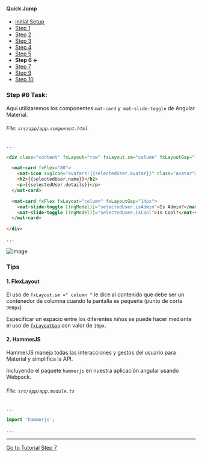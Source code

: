 #### Quick Jump ####
* [Initial Setup](./INITIAL_SETUP.md)
* [Step 1](./STEP_1.md)
* [Step 2](./STEP_2.md)
* [Step 3](./STEP_3.md)
* [Step 4](./STEP_4.md)
* [Step 5](./STEP_5.md)
* **Step 6 <-**
* [Step 7](./STEP_7.md)
* [Step 9](./STEP_9.md)
* [Step 10](./STEP_10.md)

### Step #6 Task:

Aquí utilizaremos los componentes `mat-card` y` mat-slide-toggle` de Angular Material.

###### File:  `src/app/app.component.html`

```html
...

<div class="content" fxLayout="row" fxLayout.sm="column" fxLayoutGap="16px">

  <mat-card fxFlex="80">
    <mat-icon svgIcon="avatars:{{selectedUser.avatar}}" class="avatar"></mat-icon>
    <h2>{{selectedUser.name}}</h2>
    <p>{{selectedUser.details}}</p>
  </mat-card>

  <mat-card fxFlex fxLayout="column" fxLayoutGap="14px">
    <mat-slide-toggle [(ngModel)]="selectedUser.isAdmin">Is Admin?</mat-slide-toggle>
    <mat-slide-toggle [(ngModel)]="selectedUser.isCool">Is Cool?</mat-slide-toggle>
  </mat-card>

</div>

...
```

![image](https://cloud.githubusercontent.com/assets/6004537/24765552/7d32dbf2-1ab5-11e7-886d-3eee6fa84ba6.png)


### Tips

#### 1. FlexLayout
El uso de `fxLayout.sm =" column "` le dice al contenido que debe ser un contenedor de columna cuando la pantalla es pequeña (punto de corte `960px`)

Especificar un espacio entre los diferentes niños se puede hacer mediante el uso de
[`fxLayoutGap`](https://github.com/angular/flex-layout/wiki/Declarative-API-Overview) con valor de `16px`.

#### 2. HammerJS

HammerJS maneja todas las interacciones y gestos del usuario para Material y simplifica la API.

Incluyendo el paquete `hammerjs` en nuestra aplicación angular usando Webpack.

###### File:  `src/app/app.module.ts`

```ts
...

import 'hammerjs';

...
```

----

[Go to Tutorial Step 7](./STEP_7.md)
